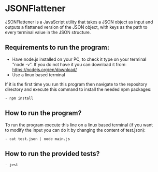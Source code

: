 # JSONFlattener

JSONFlattener is a JavaScript utility that takes a JSON object as input and outputs a flattened version of the JSON object, with keys as the path to every terminal value in the JSON structure.

## Requirements to run the program:
- Have node.js installed on your PC, to check it type on your terminal  "node -v". If you do not have it you can download it from: https://nodejs.org/en/download/
- Use a linux based terminal

If it is the first time you run this program then navigate to the repository directory and execute this command to install the needed npm packages:
```console
- npm install
```

## How to run the program?
To run the program execute this line on a linux based terminal (if you want to modify the input you can do it by changing the content of test.json):
```console
- cat test.json | node main.js
```

## How to run the provided tests?
```console
- jest
```

